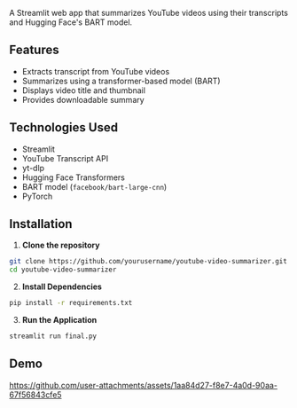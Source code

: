 A Streamlit web app that summarizes YouTube videos using their transcripts and Hugging Face's BART model.

## Features
- Extracts transcript from YouTube videos
- Summarizes using a transformer-based model (BART)
- Displays video title and thumbnail
- Provides downloadable summary

## Technologies Used
- Streamlit  
- YouTube Transcript API  
- yt-dlp  
- Hugging Face Transformers  
- BART model (`facebook/bart-large-cnn`)  
- PyTorch  

## Installation
1. **Clone the repository**
```bash
git clone https://github.com/yourusername/youtube-video-summarizer.git
cd youtube-video-summarizer
```
2. **Install Dependencies**
```bash
pip install -r requirements.txt
```
3. **Run the Application**
```bash
streamlit run final.py
```

## Demo
https://github.com/user-attachments/assets/1aa84d27-f8e7-4a0d-90aa-67f56843cfe5

